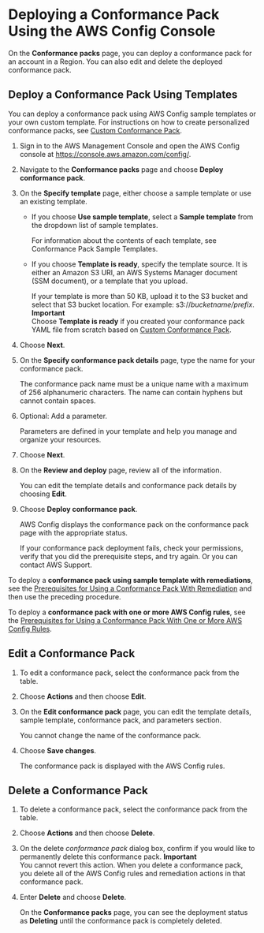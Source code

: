 # Deploying a Conformance Pack Using the AWS Config Console<a name="conformance-pack-console"></a>

On the **Conformance packs** page, you can deploy a conformance pack for an account in a Region\. You can also edit and delete the deployed conformance pack\. 

## Deploy a Conformance Pack Using Templates<a name="deploy-cpack-using-sample-template"></a>

You can deploy a conformance pack using AWS Config sample templates or your own custom template\. For instructions on how to create personalized conformance packs, see [Custom Conformance Pack](https://docs.aws.amazon.com/config/latest/developerguide/custom-conformance-pack.html)\.

1. Sign in to the AWS Management Console and open the AWS Config console at [https://console\.aws\.amazon\.com/config/](https://console.aws.amazon.com/config/)\.

1. Navigate to the **Conformance packs** page and choose **Deploy conformance pack**\.

1. On the **Specify template** page, either choose a sample template or use an existing template\. 
   + If you choose **Use sample template**, select a **Sample template** from the dropdown list of sample templates\.

     For information about the contents of each template, see Conformance Pack Sample Templates\.
   + If you choose **Template is ready**, specify the template source\. It is either an Amazon S3 URI, an AWS Systems Manager document \(SSM document\), or a template that you upload\.

     If your template is more than 50 KB, upload it to the S3 bucket and select that S3 bucket location\. For example: s3://*bucketname/prefix*\.
**Important**  
Choose **Template is ready** if you created your conformance pack YAML file from scratch based on [Custom Conformance Pack](https://docs.aws.amazon.com/config/latest/developerguide/custom-conformance-pack.html)\.

1. Choose **Next**\.

1. On the **Specify conformance pack details** page, type the name for your conformance pack\.

   The conformance pack name must be a unique name with a maximum of 256 alphanumeric characters\. The name can contain hyphens but cannot contain spaces\. 

1. Optional: Add a parameter\. 

   Parameters are defined in your template and help you manage and organize your resources\.

1. Choose **Next**\.

1. On the **Review and deploy** page, review all of the information\. 

   You can edit the template details and conformance pack details by choosing **Edit**\.

1. Choose **Deploy conformance pack**\.

   AWS Config displays the conformance pack on the conformance pack page with the appropriate status\. 

   If your conformance pack deployment fails, check your permissions, verify that you did the prerequisite steps, and try again\. Or you can contact AWS Support\.

To deploy a **conformance pack using sample template with remediations**, see the [Prerequisites for Using a Conformance Pack With Remediation](cpack-prerequisites.md#cpack-prerequisites-remediations) and then use the preceding procedure\.

To deploy a **conformance pack with one or more AWS Config rules**, see the [Prerequisites for Using a Conformance Pack With One or More AWS Config Rules](cpack-prerequisites.md#cpack-prerequisites-oneormorerules)\.

## Edit a Conformance Pack<a name="edit-conformance-pack"></a>

1. To edit a conformance pack, select the conformance pack from the table\.

1. Choose **Actions** and then choose **Edit**\.

1. On the **Edit conformance pack** page, you can edit the template details, sample template, conformance pack, and parameters section\. 

   You cannot change the name of the conformance pack\.

1. Choose **Save changes**\.

   The conformance pack is displayed with the AWS Config rules\.

## Delete a Conformance Pack<a name="delete-conformance-pack"></a>

1. To delete a conformance pack, select the conformance pack from the table\.

1. Choose **Actions** and then choose **Delete**\.

1. On the delete *conformance pack* dialog box, confirm if you would like to permanently delete this conformance pack\. 
**Important**  
You cannot revert this action\. When you delete a conformance pack, you delete all of the AWS Config rules and remediation actions in that conformance pack\.

1. Enter **Delete** and choose **Delete**\.

   On the **Conformance packs** page, you can see the deployment status as **Deleting** until the conformance pack is completely deleted\.